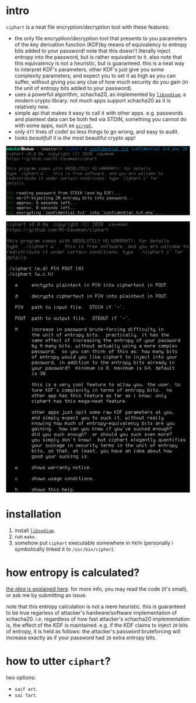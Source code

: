 # intro

`ciphart` is a neat file encryption/decryption tool with these features:

- the only file encryption/decryption tool that presents to you parameters
  of the key derivation function (KDF)by means of equivalency to entropy
  bits added to your password!  note that this doesn't literally inject
  entropy into the password, but is rather equivalent to it.  also note
  that this equivalency is not a heuristic, but is guaranteed.  this is a
  neat way to interpret KDF's parameters.  other KDF's just give you some
  complexity parameters, and expect you to set it as high as you can
  suffer, without giving you any clue of how much security do you gain (in
  the unit of entropy bits added to your password).
- uses a powerful algorithm, xchacha20, as implemented by
  [`libsodium`](https://libsodium.gitbook.io/doc/); a modern crypto
  library.  not much apps support xchacha20 as it is relatively new.
- simple api that makes it easy to call it with other apps.  e.g. passwords
  and plaintext data can be both fed via STDIN, something you cannot do
  with some apps, such as [`scrypt`](https://www.tarsnap.com/scrypt.html).
- only `477` lines of code!  so less things to go wrong, and easy to audit.
- looks _beautiful_!  it is _the_ most beautiful crypto app!

<p align="center">
    <img src="pics/1.png">
</p>

<p align="center">
    <img src="pics/2.png">
</p>

# installation

1.  install [`libsodium`](https://libsodium.gitbook.io/doc/).
2. run `make`.
3. somehow put `ciphart` executable somewhere in `PATH` (personally i
   symbolically linked it to `/usr/bin/cipher`).

# how entropy is calculated?

[the _idea_ is explained
here](https://crypto.stackexchange.com/questions/85676/how-to-estimate-the-maximum-computational-cost-bound-for-key-derivation-function).
for more info, you may read the code (it's small), or ask me by submitting
an issue.

note that this entropy calculation is not a mere heuristic.  this is
guaranteed to be true regarless of attacker's hardware/software
implementation of xchacha20.  i.e. regardless of how fast attacker's
xchacha20 implementation is, the effect of the KDF is maintained.  e.g. if
the KDF claims to inject `20` bits of entropy, it is held as follows:  the
attacker's password bruteforcing will increase exactly as if your password
had `20` extra entropy bits.


# how to utter `ciphart`?

two options:

- `saif art`.
- `sai fart`.
